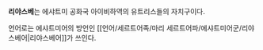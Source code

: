 **리야스베**는 에샤트미 공화국 아이비하역의 유트리스들의 자치구이다.

언어로는 에샤트미어의 방언인 [[언어/세르트어족/마리 세르트어파/에샤트미어군/리야스베어|리야스베어]]가 쓰인다.